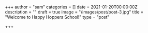 +++
author = "sam"
categories = []
date = 2021-01-20T00:00:00Z
description = ""
draft = true
image = "/images/post/post-3.jpg"
title = "Welcome to Happy Hoppers School!"
type = "post"

+++
